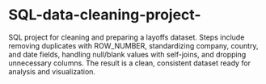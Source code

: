 # SQL-data-cleaning-project-
SQL project for cleaning and preparing a layoffs dataset. Steps include removing duplicates with ROW_NUMBER, standardizing company, country, and date fields, handling null/blank values with self-joins, and dropping unnecessary columns. The result is a clean, consistent dataset ready for analysis and visualization.
